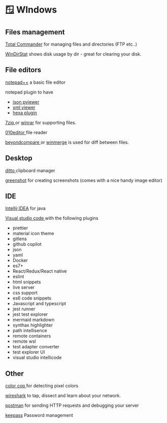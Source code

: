 # 🪟 WIndows

## Files management&#x20;

[Total Commander](https://www.ghisler.com/) for managing files and directories (FTP etc..)

[WinDirStat](https://windirstat.net/) shows disk usage by dir - great for clearing your disk.

## File editors&#x20;

[notepad++](https://notepad-plus-plus.org/downloads/) a basic file editor&#x20;

notepad plugin to have

* [json pviewer](https://sourceforge.net/projects/nppjsonviewer/)
* [xml viewer](https://sourceforge.net/projects/npp-plugins/files/Hex%20Editor/)
* [hexa plugin](https://sourceforge.net/projects/npp-plugins/files/XML%20Tools/Xml%20Tools%202.4.9%20Unicode/)

[7zip ](https://www.7-zip.org/)or [winrar](https://www.rarlab.com/) for supporting files.

[010editor ](https://app.gitbook.com/s/u5WvHFj4758EyaV4GZvA/about-us/vision-mission-and-focus)file reader&#x20;

[beyondcompare ](https://www.scootersoftware.com/)or  [winmerge](https://winmerge.org/?lang=en) is used for diff between files.&#x20;

## Desktop&#x20;

[ditto ](https://ditto-cp.sourceforge.io/)clipboard manager &#x20;

[greenshot](https://getgreenshot.org/) for creating screenshots (comes with a nice handy image editor)&#x20;

## IDE&#x20;

[Intellij IDEA](https://www.jetbrains.com/idea/) for java&#x20;

[Visual studio code ](https://code.visualstudio.com/)with the following plugins

* prettier
* material icon theme&#x20;
* gitlens
* github copilot&#x20;
* json
* yaml&#x20;
* Docker
* es7+&#x20;
* React/Redux/React native&#x20;
* eslint
* html snippets&#x20;
* live server
* css support&#x20;
* es6 code snippets&#x20;
* Javascript and typescript&#x20;
* jest runner
* jest test explorer&#x20;
* mermaid markdown&#x20;
* synthax highlighter&#x20;
* path intellisence&#x20;
* remote containers&#x20;
* remote wsl&#x20;
* test adapter converter&#x20;
* test explorer UI&#x20;
* visual studio intellicode&#x20;

## Other

[color cop ](http://colorcop.net/download/)for detecting pixel colors

[wireshark](https://www.wireshark.org/) to tap, dissect and learn about your network.&#x20;

[postman](https://www.postman.com/) for  sending HTTP requests and debugging your server

[keepass](https://keepass.info/) Password management&#x20;



